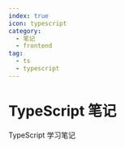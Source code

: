 ```yaml
---
index: true
icon: typescript
category:
  - 笔记
  - frontend
tag:
  - ts
  - typescript
---
```


# TypeScript 笔记

TypeScript 学习笔记
